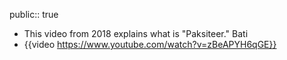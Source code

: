 public:: true

- This video from 2018 explains what is "Paksiteer." Bati
- {{video https://www.youtube.com/watch?v=zBeAPYH6qGE}}